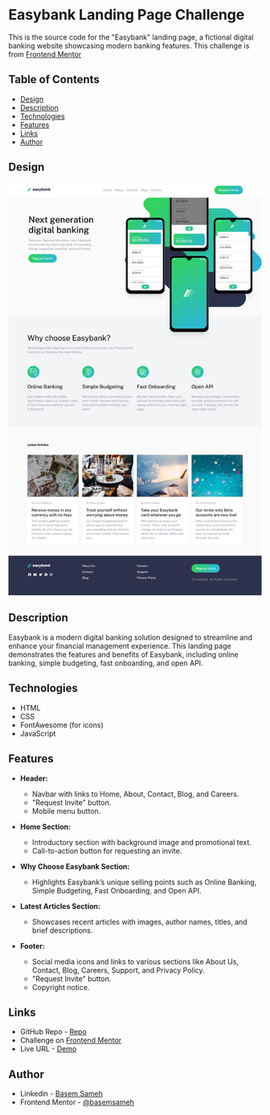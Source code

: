 # Easybank Landing Page Challenge

This is the source code for the "Easybank" landing page, a fictional digital banking website showcasing modern banking features. This challenge is from [Frontend Mentor](https://www.frontendmentor.io/home)

## Table of Contents
- [Design](#design)
- [Description](#description)
- [Technologies](#technologies)
- [Features](#features)
- [Links](#links)
- [Author](#author)

## Design

![Design-Preview](./design/desktop-preview.png)

## Description

Easybank is a modern digital banking solution designed to streamline and enhance your financial management experience. This landing page demonstrates the features and benefits of Easybank, including online banking, simple budgeting, fast onboarding, and open API.

## Technologies

- HTML
- CSS
- FontAwesome (for icons)
- JavaScript

## Features

- **Header:** 
  - Navbar with links to Home, About, Contact, Blog, and Careers.
  - "Request Invite" button.
  - Mobile menu button.

- **Home Section:** 
  - Introductory section with background image and promotional text.
  - Call-to-action button for requesting an invite.

- **Why Choose Easybank Section:**
  - Highlights Easybank’s unique selling points such as Online Banking, Simple Budgeting, Fast Onboarding, and Open API.

- **Latest Articles Section:** 
  - Showcases recent articles with images, author names, titles, and brief descriptions.

- **Footer:**
  - Social media icons and links to various sections like About Us, Contact, Blog, Careers, Support, and Privacy Policy.
  - "Request Invite" button.
  - Copyright notice.

## Links

- GitHub Repo - [Repo](https://github.com/basemsameh/Easybank-landing-page.git)
- Challenge on [Frontend Mentor](https://www.frontendmentor.io/challenges/easybank-landing-page-WaUhkoDN)
- Live URL - [Demo](https://basemsameh.github.io/Easybank-landing-page/)

## Author

- Linkedin - [Basem Sameh](https://www.linkedin.com/in/basem-sameh-671b5b212/)
- Frontend Mentor - [@basemsameh](https://www.frontendmentor.io/profile/basemsameh)